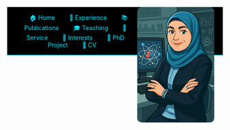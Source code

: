 <img src="doc/123.jpg" alt="Hanan ABSIKE, PhD" width="180" style="float: right; margin-right: 20px; border-radius: 10px;">
<nav style="background-color:#000; padding: 15px; text-align: center; border-bottom: 1px solid #00e5ff;">
  <a href="#home" style="color:#00e5ff; margin: 0 15px; text-decoration:none;">🏠 Home</a>
  <a href="#experience" style="color:#00e5ff; margin: 0 15px; text-decoration:none;">🧪 Experience</a>
  <a href="#publications" style="color:#00e5ff; margin: 0 15px; text-decoration:none;">📚 Publications</a>
  <a href="#teaching" style="color:#00e5ff; margin: 0 15px; text-decoration:none;">🎓 Teaching</a>
  <a href="#service" style="color:#00e5ff; margin: 0 15px; text-decoration:none;">🤝 Service</a>
  <a href="#interests" style="color:#00e5ff; margin: 0 15px; text-decoration:none;">🌱 Interests</a>
  <a href="#phd" style="color:#00e5ff; margin: 0 15px; text-decoration:none;">🧠 PhD Project</a>
  <a href="#cv" style="color:#00e5ff; margin: 0 15px; text-decoration:none;">📄 CV</a>
</nav>
